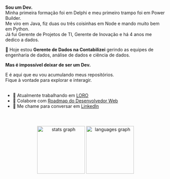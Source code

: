 **Sou um Dev.** <br>
Minha primeira formação foi em Delphi e meu primeiro trampo foi em Power Builder. <br>
Me viro em Java, fiz duas ou três coisinhas em Node e mando muito bem em Python. <br>
Já fui Gerente de Projetos de TI, Gerente de Inovação e há 4 anos me dedico a dados. <br>

:rocket: Hoje estou **Gerente de Dados na Contabilizei** gerindo as equipes de engenharia de dados, análise de dados e ciência de dados. 

**Mas é impossível deixar de ser um Dev.** <br>

E é aqui que eu vou acumulando meus repositórios. <br>
Fique à vontade para explorar e interagir. <br>
<br>

- 🔭 Atualmente trabalhando em [LORO](https://github.com/hideraldus13/loro)
- 👯 Colabore com [Roadmap do Desenvolvedor Web](https://github.com/hideraldus13/roadmap-do-desenvolvedor-web)
- 💬 Me chame para conversar em [LinkedIn](https://www.linkedin.com/in/hideraldoluis/)
<br>

###

<div align="center">
  <img src="https://github-readme-stats.vercel.app/api?hide_title=false&hide_rank=false&show_icons=true&include_all_commits=true&count_private=true&disable_animations=false&theme=dracula&locale=en&hide_border=false&username=hideraldus13" height="150" alt="stats graph"  />
  <img src="https://github-readme-stats.vercel.app/api/top-langs?locale=en&hide_title=false&layout=compact&card_width=320&langs_count=5&theme=dracula&hide_border=false&username=hideraldus13" height="150" alt="languages graph"  />
</div>

###


<!--
**hideraldus13/hideraldus13** is a ✨ _special_ ✨ repository because its `README.md` (this file) appears on your GitHub profile.

Here are some ideas to get you started:

- 🔭 I’m currently working on ...
- 🌱 I’m currently learning ...
- 👯 I’m looking to collaborate on ...
- 🤔 I’m looking for help with ...
- 💬 Ask me about ...
- 📫 How to reach me: ...
- 😄 Pronouns: ...
- ⚡ Fun fact: ...
-->
